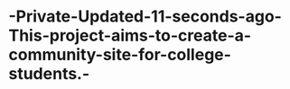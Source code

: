 # -Private-Updated-11-seconds-ago-This-project-aims-to-create-a-community-site-for-college-students.-